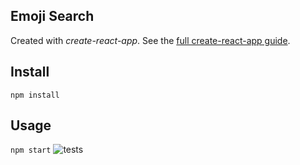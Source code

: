 Emoji Search
---

Created with *create-react-app*. See the [full create-react-app guide](https://github.com/facebookincubator/create-react-app/blob/master/packages/react-scripts/template/README.md).



Install
---

`npm install`



Usage
---

`npm start`
![tests](https://user-images.githubusercontent.com/34683444/232866893-3cea8e3d-de0b-496a-8c26-5319d3a2505d.PNG)
